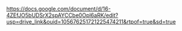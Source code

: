 https://docs.google.com/document/d/16-4ZEfJO5bUDSrX2spAYCCbe0Opl6aRK/edit?usp=drive_link&ouid=105676251721225474211&rtpof=true&sd=true